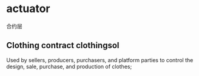 # actuator
合约层

## Clothing contract clothingsol 

Used by sellers, producers, purchasers, and platform parties to control the design, sale, purchase, and production of clothes;
